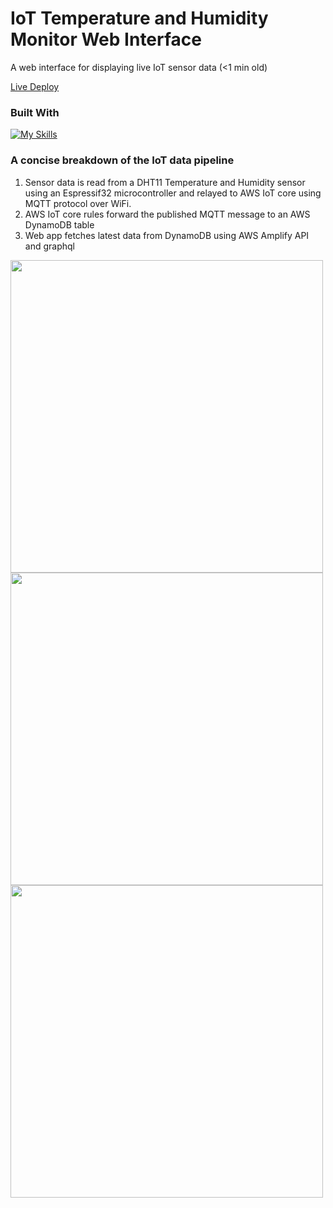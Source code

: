 # IoT Temperature and Humidity Monitor Web Interface
A web interface for displaying live IoT sensor data (<1 min old)

[Live Deploy](https://master.d3tgy8y41907fm.amplifyapp.com/)
### Built With
[![My Skills](https://skillicons.dev/icons?i=react,tailwind,aws)](https://skillicons.dev)

### A concise breakdown of the IoT data pipeline
1. Sensor data is read from a DHT11 Temperature and Humidity sensor using an Espressif32 microcontroller and relayed to AWS IoT core using MQTT protocol over WiFi.
2. AWS IoT core rules forward the published MQTT message to an AWS DynamoDB table
3. Web app fetches latest data from DynamoDB using AWS Amplify API and graphql
<img src="https://github.com/rrecalo/temperature-monitor/assets/103965989/632db0a0-a008-490c-a33a-548c47484c5d" height=500/>
<img src="https://github.com/rrecalo/temperature-monitor/assets/103965989/14844569-2f3e-45e4-a2ad-249b1d8c7abd" height=500/>
<img src="https://github.com/rrecalo/temperature-monitor/assets/103965989/96adc520-59d2-4826-a2b8-9bff1f296134" height=500/>
